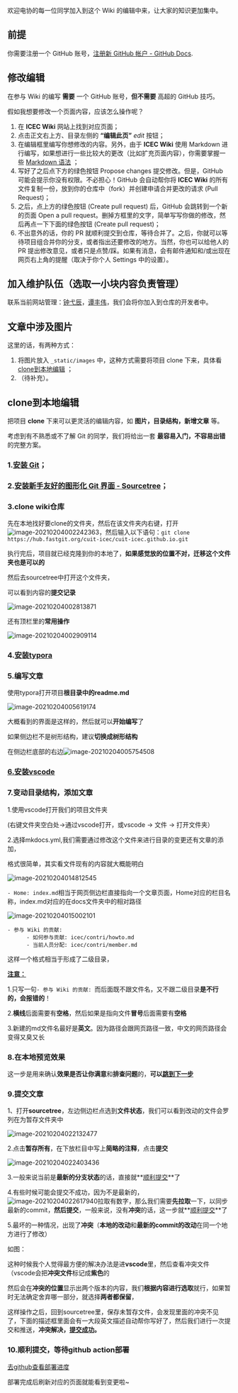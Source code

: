 欢迎电协的每一位同学加入到这个 Wiki 的编辑中来，让大家的知识更加集中。

## 前提

你需要注册一个 GitHub 账号，[注册新 GitHub 帐户 - GitHub Docs](https://docs.github.com/cn/github/getting-started-with-github/signing-up-for-a-new-github-account).

## 修改编辑

在参与 Wiki 的编写 **需要** 一个 GitHub 账号，**但不需要** 高超的 GitHub 技巧。

假如我想要修改一个页面内容，应该怎么操作呢？

1. 在 **ICEC Wiki** 网站上找到对应页面；
2. 点击正文右上方、目录左侧的 **“编辑此页”** *edit* 按钮；
3. 在编辑框里编写你想修改的内容。另外，由于 **ICEC Wiki** 使用 Markdown 进行编写，如果想进行一些比较大的更改（比如扩充页面内容），你需要掌握一些 [Markdown 语法](https://markdown.tw/) ；
4. 写好了之后点下方的绿色按钮 Propose changes 提交修改。但是，GitHub 可能会提示你没有权限。不必担心！GitHub 会自动帮你将 **ICEC Wiki** 的所有文件复制一份，放到你的仓库中（fork）并创建申请合并更改的请求 (Pull Request)；
5. 之后，点上方的绿色按钮 (Create pull request) 后，GitHub 会跳转到一个新的页面 Open a pull request。删掉方框里的文字，简单写写你做的修改，然后再点一下下面的绿色按钮 (Create pull request)；
6. 不出意外的话，你的 PR 就顺利提交到仓库，等待合并了。之后，你就可以等待项目组合并你的分支，或者指出还要修改的地方。当然，你也可以给他人的 PR 提出修改意见，或者只是点赞/踩。如果有消息，会有邮件通知和/或出现在网页右上角的提醒（取决于你个人 Settings 中的设置）。

## 加入维护队伍（选取一小块内容负责管理）

联系当前网站管理：[钟弋辰](https://github.com/ActivePeter)，[谭丰伟](https://github.com/tfx2001)，我们会将你加入到仓库的开发者中。

## 文章中涉及图片

这里的话，有两种方式：

1. 将图片放入 `_static/images` 中，这种方式需要将项目 clone 下来，具体看 [clone到本地编辑](#_5) ；
2. （待补充）。

## clone到本地编辑

把项目 **clone** 下来可以更灵活的编辑内容，如 **图片，目录结构，新增文章** 等。

考虑到有不熟悉或不了解 Git 的同学，我们将给出一套 **最容易入门，不容易出错** 的完整方案。

### 1.[安装 Git](../../tool/manage/git.md)；

### 2.[安装新手友好的图形化 Git 界面 - Sourcetree](../../tool/manage/sourcetree.md)；

### 3.clone wiki仓库

先在本地找好要clone的文件夹，然后在该文件夹内右键，打开![image-20210204002242363](https://gitee.com/zhongyichen33/testtupian/raw/master/20210204002242.png)，然后输入以下语句：`git clone https://hub.fastgit.org/cuit-icec/cuit-icec.github.io.git`

执行完后，项目就已经克隆到你的本地了，**如果感觉放的位置不对，迁移这个文件夹也是可以的**

然后去sourcetree中打开这个文件夹，

可以看到内容的**提交记录**

![image-20210204002813871](https://gitee.com/zhongyichen33/testtupian/raw/master/20210204002813.png)

还有顶栏里的**常用操作**

![image-20210204002909114](https://gitee.com/zhongyichen33/testtupian/raw/master/20210204002909.png)

### 4.[安装typora](../../../tool/note/markdown/typora/)

### 5.编写文章

使用typora打开项目**根目录中的readme.md**

![image-20210204005619174](https://gitee.com/zhongyichen33/testtupian/raw/master/20210204005619.png)

大概看到的界面是这样的，然后就可以**开始编写**了

如果侧边栏不是树形结构，建议**切换成树形结构**

在侧边栏底部的右边![image-20210204005754508](https://gitee.com/zhongyichen33/testtupian/raw/master/20210204005754.png)

### [6.安装vscode](../../tool/software/code_editor/visual_studio_code)

### 7.变动目录结构，添加文章

1.使用vscode打开我们的项目文件夹

(右键文件夹空白处->通过vscode打开，或vscode -> 文件 -> 打开文件夹）

2.选择mkdocs.yml,我们需要通过修改这个文件来进行目录的变更还有文章的添加，

格式很简单，其实看文件现有的内容就大概能明白

![image-20210204014812545](https://gitee.com/zhongyichen33/testtupian/raw/master/20210204014812.png)

`- Home: index.md`相当于网页侧边栏直接指向一个文章页面，Home对应的栏目名称，index.md对应的在docs文件夹中的相对路径

![image-20210204015002101](https://gitee.com/zhongyichen33/testtupian/raw/master/20210204015002.png)

```
- 参与 Wiki 的贡献: 
      - 如何参与贡献: icec/contri/howto.md
      - 当前人员分配: icec/contri/member.md
```

这样一个格式相当于形成了二级目录，

**<u>注意：</u>**

1.只写一句`- 参与 Wiki 的贡献: `而后面既不跟文件名，又不跟二级目录**是不行的，会报错的**！

2.**横线**后面需要有**空格**，然后如果是指向文件**冒号**后面需要有**空格**

3.新建的md文件名最好是**英文**。因为路径会跟网页路径一致，中文的网页路径会变得又臭又长

### 8.在本地预览效果

这一步是用来确认**效果是否让你满意**和**排查问题**的，**可以[跳到下一步](#9)**

### 9.提交文章

1、打开**sourcetree**，左边侧边栏点选到**文件状态**，我们可以看到改动的文件会罗列在为暂存文件夹中

![image-20210204022132477](https://gitee.com/zhongyichen33/testtupian/raw/master/20210204022132.png)

2.点击**暂存所有**，在下放栏目中写上**简略的注释**，点击**提交**

![image-20210204022403436](https://gitee.com/zhongyichen33/testtupian/raw/master/20210204022403.png)

3.一般来说当前是**最新的分支状态**的话，直接就**[顺利提交](#10github-action)**了

4.有些时候可能会提交不成功，因为不是最新的，![image-20210204022617940](https://gitee.com/zhongyichen33/testtupian/raw/master/20210204022618.png)拉取有数字，那么我们需要**先拉取**一下，以同步最新的commit，**然后提交**，一般来说，没有**冲突**的话，这一步就**[顺利提交](#10github-action)**了

5.最坏的一种情况，出现了**冲突**（**本地的改动**和**最新的commit的改动**在同一个地方进行了修改）

如图：

这种时候我个人觉得最方便的解决办法是进**vscode**里，然后查看冲突文件（vscode会把**冲突文件**标记成**紫色**的

然后会在**冲突的位置**显示出两个版本的内容，我们**根据内容进行选取**就行，如果暂时无法确定舍弃哪一部分，就选择**两者都保留**，

这样操作之后，回到sourcetree里，保存未暂存文件，会发现里面的冲突不见了，下面的描述框里面会有一大段英文描述自动帮你写好了，然后我们进行一次提交和推送，**冲突解决，[提交成功](#10github-action)。**

### 10.顺利提交，等待github action部署

[去github查看部署进度](https://github.com/cuit-icec/cuit-icec.github.io/actions)

部署完成后刷新对应的页面就能看到变更啦~